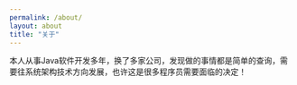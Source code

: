 ```yaml
---
permalink: /about/
layout: about
title: "关于"
---
```


本人从事Java软件开发多年，换了多家公司，发现做的事情都是简单的查询，需要往系统架构技术方向发展，也许这是很多程序员需要面临的决定！
